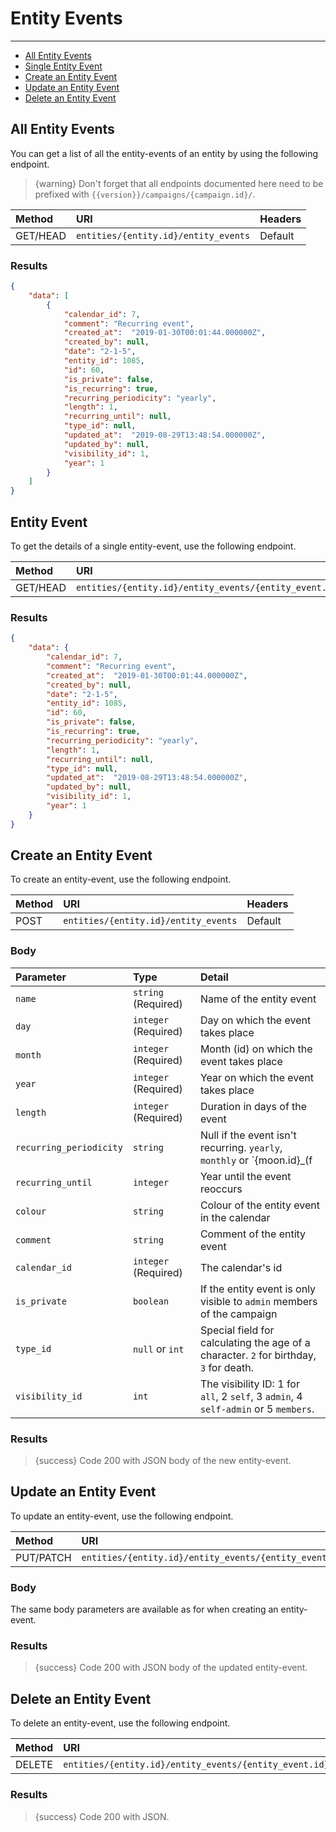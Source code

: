 # Entity Events

---

- [All Entity Events](#all-entity-events)
- [Single Entity Event](#entity-event)
- [Create an Entity Event](#create-entity-event)
- [Update an Entity Event](#update-entity-event)
- [Delete an Entity Event](#delete-entity-event)

<a name="all-entity-events"></a>
## All Entity Events

You can get a list of all the entity-events of an entity by using the following endpoint.

> {warning} Don't forget that all endpoints documented here need to be prefixed with `{{version}}/campaigns/{campaign.id}/`.


| Method | URI | Headers |
| :- |   :-   |  :-  |
| GET/HEAD | `entities/{entity.id}/entity_events` | Default |

### Results
```json
{
    "data": [
        {
            "calendar_id": 7,
            "comment": "Recurring event",
            "created_at":  "2019-01-30T00:01:44.000000Z",
            "created_by": null,
            "date": "2-1-5",
            "entity_id": 1085,
            "id": 60,
            "is_private": false,
            "is_recurring": true,
            "recurring_periodicity": "yearly",
            "length": 1,
            "recurring_until": null,
            "type_id": null,
            "updated_at":  "2019-08-29T13:48:54.000000Z",
            "updated_by": null,
            "visibility_id": 1,
            "year": 1
        }
    ]
}
```


<a name="entity-event"></a>
## Entity Event

To get the details of a single entity-event, use the following endpoint.

| Method | URI | Headers |
| :- |   :-   |  :-  |
| GET/HEAD | `entities/{entity.id}/entity_events/{entity_event.id}` | Default |

### Results
```json
{
    "data": {
        "calendar_id": 7,
        "comment": "Recurring event",
        "created_at":  "2019-01-30T00:01:44.000000Z",
        "created_by": null,
        "date": "2-1-5",
        "entity_id": 1085,
        "id": 60,
        "is_private": false,
        "is_recurring": true,
        "recurring_periodicity": "yearly",
        "length": 1,
        "recurring_until": null,
        "type_id": null,
        "updated_at":  "2019-08-29T13:48:54.000000Z",
        "updated_by": null,
        "visibility_id": 1,
        "year": 1
    }
}
```


<a name="create-entity-event"></a>
## Create an Entity Event

To create an entity-event, use the following endpoint.

| Method | URI | Headers |
| :- |   :-   |  :-  |
| POST | `entities/{entity.id}/entity_events` | Default |

### Body

| Parameter               | Type | Detail                                                                                 |
|:------------------------|   :-   |:---------------------------------------------------------------------------------------|
| `name`                  | `string` (Required) | Name of the entity event                                                               |
| `day`                   | `integer` (Required) | Day on which the event takes place                                                     |
| `month`                 | `integer` (Required) | Month (id) on which the event takes place                                              |
| `year`                  | `integer` (Required) | Year on which the event takes place                                                    |
| `length`                | `integer` (Required) | Duration in days of the event                                                          |
| `recurring_periodicity` | `string` | Null if the event isn't recurring. `yearly`, `monthly` or `{moon.id}_(f                |n)` where `f` is full moon and `n` is new moon |
| `recurring_until`       | `integer` | Year until the event reoccurs                                                          |
| `colour`                | `string` | Colour of the entity event in the calendar                                             |
| `comment`               | `string` | Comment of the entity event                                                            |
| `calendar_id`           | `integer` (Required) | The calendar\'s id                                                                     |
| `is_private`            | `boolean` | If the entity event is only visible to `admin` members of the campaign                 |
| `type_id`               | `null` or `int` | Special field for calculating the age of a character. `2` for birthday, `3` for death. |
| `visibility_id`         | `int` | The visibility ID: 1 for `all`, 2 `self`, 3 `admin`, 4 `self-admin` or 5 `members`.    |

### Results

> {success} Code 200 with JSON body of the new entity-event.


<a name="update-entity-event"></a>
## Update an Entity Event

To update an entity-event, use the following endpoint.

| Method | URI | Headers |
| :- |   :-   |  :-  |
| PUT/PATCH | `entities/{entity.id}/entity_events/{entity_event.id}` | Default |

### Body

The same body parameters are available as for when creating an entity-event.

### Results

> {success} Code 200 with JSON body of the updated entity-event.


<a name="delete-entity-event"></a>
## Delete an Entity Event

To delete an entity-event, use the following endpoint.

| Method | URI | Headers |
| :- |   :-   |  :-  |
| DELETE | `entities/{entity.id}/entity_events/{entity_event.id}` | Default |

### Results

> {success} Code 200 with JSON.
